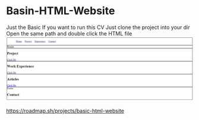 # Basin-HTML-Website
Just the Basic If you want to run this CV Just clone the project into your dir Open the same path and double click the HTML file
![alt text](image.png)

https://roadmap.sh/projects/basic-html-website
